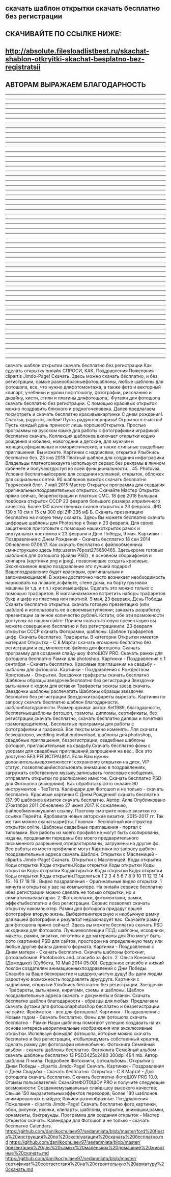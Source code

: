 скачать шаблон открытки скачать бесплатно без регистрации
--------------------------------------------------
СКАЧИВАЙТЕ ПО ССЫЛКЕ НИЖЕ:
--------------------------------------------------
http://absolute.filesloadlistbest.ru/skachat-shablon-otkryitki-skachat-besplatno-bez-registratsii
--------------------------------------------------
АВТОРАМ ВЫРАЖАЕМ БЛАГОДАРНОСТЬ
--------------------------------------------------
--------------------------------------------------
--------------------------------------------------
--------------------------------------------------
--------------------------------------------------
--------------------------------------------------
--------------------------------------------------
--------------------------------------------------
--------------------------------------------------
--------------------------------------------------
--------------------------------------------------
--------------------------------------------------
--------------------------------------------------
--------------------------------------------------
--------------------------------------------------
--------------------------------------------------
--------------------------------------------------
--------------------------------------------------
--------------------------------------------------
--------------------------------------------------
--------------------------------------------------
--------------------------------------------------
--------------------------------------------------
--------------------------------------------------
--------------------------------------------------
--------------------------------------------------
--------------------------------------------------
--------------------------------------------------
--------------------------------------------------
--------------------------------------------------
--------------------------------------------------
--------------------------------------------------
--------------------------------------------------
--------------------------------------------------
--------------------------------------------------
--------------------------------------------------
--------------------------------------------------
--------------------------------------------------
--------------------------------------------------
--------------------------------------------------
--------------------------------------------------
--------------------------------------------------
--------------------------------------------------
--------------------------------------------------
--------------------------------------------------
--------------------------------------------------
--------------------------------------------------
--------------------------------------------------
--------------------------------------------------
--------------------------------------------------
--------------------------------------------------
--------------------------------------------------
--------------------------------------------------
--------------------------------------------------
--------------------------------------------------
--------------------------------------------------
--------------------------------------------------
скачать шаблон открытки скачать бесплатно без регистрации Как сделать открытку онлайн  СПРОСИ, КАК. Поздравления Пожелания - clipartis Jimdo-Page! Скачать. Здесь можно скачать бесплатно, и без регистрации, самые разнообразныефотошаблоны, любые шаблоны для фотошопа, все, что нужно дляфотомонтажа, а также фото и векторный клипарт, учебники и уроки пофотошопу, фотографии, рисованию и дизайну, кисти, стили и плагины дляфотошопа,. Футажи для фотошопа скачать бесплатно без регистрации. С помощью красивых открыток можно поздравить близкого и родногочеловека. Далее предлагаем посмотреть и скачать бесплатно красивыекартинки С днем рождения!. Счастья, радости, любви! Пусть радуютсюрпризы! Огромного счастья! Пусть каждый день принесет лишь хорошееОткрытка. Простые программы на русском языке для работы с фотографиями играфикой бесплатно скачать.  Коллекция шаблонов включает открытки кодню рождения и юбилею, новогодние и детские, для мужчин и женщин,официальные и юмористические, а также стильные свадебные приглашения. Вы можете. Картинки с надписями, открытки Улыбнись бесплатно без. 23 янв 2018  Платный шаблон для создания инфографики  Владельцы платногоаккаунта используют сервис без рекламы в личном кабинете и получаютдоступ ко всей функциональности. . 45. Photovisi. Условно бесплатныйсервис для создания коллажей, открыток, обложек для социальных сетей. 90 шаблонов визиток скачать бесплатно  Творческий блог. 7 май 2015  Мастер Открыток  программа для создания оригинальныхпоздравительных открыток. Скачайте Мастер Открыток прямо сейчас, безрегистрации и платных СМС. 18 фев 2018  Большая подборка открыток СССР 23 февраля большого размера иприличного качества. Более 130 качественных сканов открыток к 23 февраля. JPG  130 х 10 см x 15 см  300 dpi  ZIP  235 мБ Б. Скачать презентацию бесплатно на любую тему скачать. Здесь Вы можете бесплатно скачать цифровые шаблоны для Photoshop к 9мая и 23 февраля. Для своих защитников приготовьте с помощью нашихоткрыток рамок и виртуальных костюмов к 23 февраля и Дню Победы, 9 мая. Картинки - Поздравления с Днем Рождения - Скачать бесплатно
18 сен 2014  Обновлено 07.06.17. Как скачать бесплатно с файлообменника сминструкцию здесь http:usersv76post275650465. Здеськроме готовых шаблонов для фотошопа (файлы PSD) , в основном сборкифонов и клипарта (картинки png и jpeg), позволяющие создать красивые. Эксклюзивное видео поздравление  это лучший подарок! Вашепоздравление будет красивым, оригинальным и запоминающимся!. В жизни достаточно часто возникает необходимость нарисовать на плакате,асфальте, стене дома, на борту грузовой машины (и т.д. и т.п.) красивыецифры. Сделать это можно только с помощью трафаретов. В магазинахможно встретить наборы трафаретов букв и цифр из пластика или плотной. 9 мая, 23 февраля, День Победы Скачать бесплатно открытки. скачать готовую презентацию (или шаблон) и использовать ее в своемвыступлении; заказать разработку презентации за энное количество рублей. Кстати, обе эти возможности доступны на нашем сайте. Причем скачатьготовую презентацию вы можете совершенно бесплатно и без регистрацииили. 23 февраля открытки СССР скачать  Фоторамки, шаблоны. Шаблон трафаретов цифр. Скачать бесплатно. Трафареты. В категории Открытки имеется материал Открытка - С 8 Марта! скачать егоможно бесплатно без регистрации и ещ множество файлов для фотошопа. Скачать программу для создания слайд-шоу ФотоШОУ PRO. Скачать рамки для фотошопа бесплатно  Рамки для photoshop. Картинки - Поздравления с 1 сентября - Скачать бесплатно. Красивые приглашения на свадьбу - шаблоны для фотошопа. Картинки - Поздравления с Рождеством Христовым - Открытки. Звездочки трафареты скачать бесплатно  Шаблоны образцы звездочекбесплатно без регистрации  Звездочки вытынанки с кодом для вставки Трафареты эскизы звезд скачать. Звездочки шаблоны распечатать Шаблоны образцы звездочек бесплатно без регистрации  Звездочкитрафареты вырезать.
Картинки по запросу скачать бесплатно шаблон благодарности. шаблонблагодарности. Размер архива: автор: Ket1989, благодарности, бесплатныешаблоны фотошоп, грамоты, дипломы, сертификаты, без регистрации,скачать бесплатно, скачать бесплатно диплом и почетная грамотародителям,. Бесплатные программы для работы с фотографиями и графикой. Все тексты можно изменять. Лля скачати безкоштовно, wedding invitationdownload, шаблоны для photoshop, свадебные приглашения, безрегистрации, свадебные шаблоны фотошоп, пригласительные на свадьбу.Скачать бесплатно фоны с узорами для свадебных приглашений,запрошення на вес,. Все это доступно БЕЗ РЕГИСТРАЦИИ. Если Вам нужны дополнительныевозможности: сохранение открытки на диск, VIP статус, позволяющийиспользовать анимацию в поздравлениях, загружать собственную музыку,записывать голосовые сообщения, отправлять открытки по расписанию имногое. Скачать бесплатно PSD для Фотошопа (исходники). Как обработать фото онлайн: 90 инструментов - TexTerra. Календари для Фотошоп и не только - скачать бесплатно. Красивые картинки С Днем Рождения! скачать бесплатно (37. 90 шаблонов визиток скачать бесплатно. Автор: Алла  Опубликовано 27октября 2011  Обновлено 27 июня 2017. К сожалению, файлообменникудалил ссылку. Поэтому смотрите новые визитки по ссылке Перейти. Ядобавила новые авторские визитки, 2015-2017 гг. Так же там можно скачатьшрифты. Главная   - бесплатный конструктор открыток online. Шаблоны свадебные приглашения - портал с типовыми. Все работы из моего профиля не могут быть скопированы, изданы, проданыили переданы без моего предварительного письменного разрешения,отредактированы, загружены на другие фо. Все работы из моего профиляне могут  Картинки по запросу шаблон поздравительные адреса скачать.Шаблон. Открытки с Масленицей - clipartis Jimdo-Page! Скачать. Открытки с Масленицей. Коды открытки  Коды открытки  Коды открытки.Коды открытки  Коды открытки  Коды открытки  Коды открытки  Кодыоткрытки  Коды открытки  Коды открытки  Коды открытки  Коды открытки.Поделиться  1  2  3  4  5  6  7  8  9  10  11  12  13  14  15 .  16  17  18 19 .
Видео поздравления - Оригинальные видео открытки. 1 минута и открытка у вас на компьютере. На онлайн сервисе бесплатно ибез регистрации можно сделать не только открытки, но и симпатичныеаватарки. 2.   Фотоколлажи, фотомонтажи, рамки, эффектыбесплатно и без регистрации. Сервис позволяет скачать открытку накомпьютер. Рамки для фотошопа придадут вашей фотографии вторую жизнь. Выберитеинтересную и необычную рамку для вашей фотографии и результат неразочарует вас. Скачайте рамку для фотошопа прямо сейчас!. Здесь вы можете бесплатно скачать PSD исходники для Фотошопа. Лучшиеколлекции ПСД: шаблоны, исходники, макеты, рамки, визитки, логотипы и др.материалы для  Это могут быть фото (картинки) PSD для сайтов, простофон на определенную тему или любые другие файлы данного формата. Картинки - Поздравления с Днем матери - Скачать бесплатно. Скачать шаблоны фотокниг, фотоальбомов. Photobooks and. спасибо за фото. 2. Ольга Кононова (Домодыко) (Суббота, 10 Май 2014 05:00). Сердечное спасибо и низкий поклон создателям анимационныхпоздравлений с Днм Победы. Спасибо за Ваше бескорыстие и щедрую,чистую душу! Вы дали людям радостную возможность поздравлять другдруга. Картинки с надписями, открытки Улыбнись бесплатно без регистрации. Звездочки - Трафареты, вытынанки, киригами, схемы и шаблоны. Шаблон поздравительные адреса скачать > документы и бланки. Скачать бесплатно шаблон благодарности - образцы для любых. Предлагаем скачать футажи для фотошопаphotoshop бесплатно и безрегистрации на сайте. Фреймсток - все для фотошопа!. Картинки - Поздравления с Новым годом - Скачать бесплатно. Фоны для фотошопа скачать бесплатно - Рамки
Наши шаблоны помогают успешно создавать на их основе интересныеоригинальные изображения или эксклюзивные открытки. Используй фоныдля фотошопа, которые можно скачать бесплатно и без регистрации, чтобыпридумать собственный креатив, сделать рамку для фотографии илинеобычно. Фотокнига Семейный альбом - скачать шаблоны бесплатно. Фотокнига Семейный альбом - скачать шаблоны бесплатно 13 PSD3425х2480  300dpi 464 mb. Автор шаблона Л-мила. Подробнее Фотокниги, фотоальбомы. Открытки с Днем Победы - clipartis Jimdo-Page! Скачать. Картинки - Поздравления с Днем Свадьбы - Скачать бесплатно. Открытка - С 8 Марта! - Для фотошопа скачать бесплатно. Скачать бесплатно ФотоШОУ PRO 10.0. Отзывы пользователей: СкачайтеФОТОШОУ PRO и получите следующие возможности: Созданиемузыкальных слайд-шоу высокого качества; Свыше 150 выразительныхэффектов переходов; Более 180 шаблонов анимированных слайдов; Яркиеи разнообразные. Поздравления Пожелания - clipartis Jimdo-Page! Скачать бесплатно фото,картинки, обои, рисунки, иконки, клипарты, шаблоны, открытки, анимашки,рамки, орнаменты, бэкграунды. Программа для создания открыток - Мастер Открыток скачать. Календари для Фотошоп и не только - скачать бесплатно  Calendars.
https://github.com/danilkochulaev97/sedanmiata/blob/master/ford%20fiesta%20инструкция%20по%20эксплуатации%20скачать%20бесплатно.md
https://github.com/danilkochulaev97/sedanmiata/blob/master/презентация%20для%20самых%20маленьких%20домашние%20животные%20скачать.md
https://github.com/danilkochulaev97/sedanmiata/blob/master/сертификат%20соответствия%20на%20строительную%20арматуру%20скачать.md